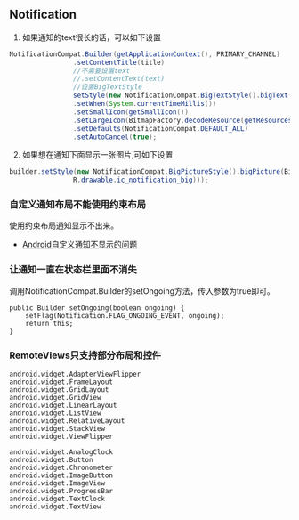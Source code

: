 ## Notification
1.  如果通知的text很长的话，可以如下设置
```java
NotificationCompat.Builder(getApplicationContext(), PRIMARY_CHANNEL)
                .setContentTitle(title)
                //不需要设置text
                //.setContentText(text)
                //设置BigTextStyle
                setStyle(new NotificationCompat.BigTextStyle().bigText(getString(R.string.long_notification_text)));
                .setWhen(System.currentTimeMillis())
                .setSmallIcon(getSmallIcon())
                .setLargeIcon(BitmapFactory.decodeResource(getResources(), R.mipmap.ic_launcher_round))
                .setDefaults(NotificationCompat.DEFAULT_ALL)
                .setAutoCancel(true);
```
2. 如果想在通知下面显示一张图片,可如下设置
```java
builder.setStyle(new NotificationCompat.BigPictureStyle().bigPicture(BitmapFactory.decodeResource(getResources(),
                R.drawable.ic_notification_big)));
```

### 自定义通知布局不能使用约束布局

使用约束布局通知显示不出来。

* [Android自定义通知不显示的问题](https://blog.csdn.net/asssssdaaa/article/details/90271388)

### 让通知一直在状态栏里面不消失

调用NotificationCompat.Builder的setOngoing方法，传入参数为true即可。

```
public Builder setOngoing(boolean ongoing) {
    setFlag(Notification.FLAG_ONGOING_EVENT, ongoing);
    return this;
}
```

### RemoteViews只支持部分布局和控件

```
android.widget.AdapterViewFlipper
android.widget.FrameLayout
android.widget.GridLayout
android.widget.GridView
android.widget.LinearLayout
android.widget.ListView
android.widget.RelativeLayout
android.widget.StackView
android.widget.ViewFlipper

android.widget.AnalogClock
android.widget.Button
android.widget.Chronometer
android.widget.ImageButton
android.widget.ImageView
android.widget.ProgressBar
android.widget.TextClock
android.widget.TextView

```

